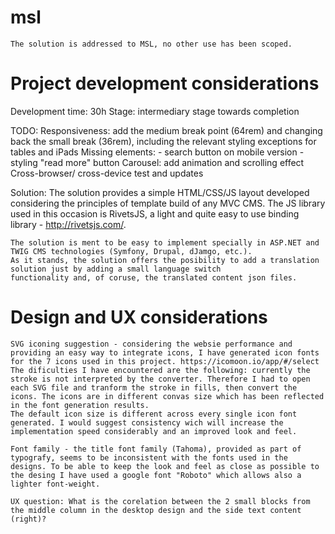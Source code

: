 # msl
    
    The solution is addressed to MSL, no other use has been scoped.
    
# Project development considerations

Development time: 30h
Stage: intermediary stage towards completion

TODO:
    Responsiveness: add the medium break point (64rem) and changing back the small break (36rem), including the relevant styling exceptions for tables and iPads
    Missing elements: 
        - search button on mobile version
        - styling "read more" button
    Carousel: add animation and scrolling effect
    Cross-browser/ cross-device test and updates
    
    
Solution:
    The solution provides a simple HTML/CSS/JS layout developed considering the principles of template build of any MVC CMS. The JS library used in this occasion is RivetsJS,
    a light and quite easy to use binding library - http://rivetsjs.com/. 
    
    The solution is ment to be easy to implement specially in ASP.NET and TWIG CMS technologies (Symfony, Drupal, dJamgo, etc.). 
    As it stands, the solution offers the posibility to add a translation solution just by adding a small language switch 
    functionality and, of coruse, the translated content json files.
    
# Design and UX considerations
    
    SVG iconing suggestion - considering the websie performance and providing an easy way to integrate icons, I have generated icon fonts for the 7 icons used in this project. https://icomoon.io/app/#/select
    The dificulties I have encountered are the following: currently the stroke is not interpreted by the converter. Therefore I had to open each SVG file and tranform the stroke in fills, then convert the icons. The icons are in different convas size which has been reflected in the font generation results. 
    The default icon size is different across every single icon font generated. I would suggest consistency wich will increase the implementation speed considerably and an improved look and feel.
    
    Font family - the title font family (Tahoma), provided as part of typografy, seems to be inconsistent with the fonts used in the designs. To be able to keep the look and feel as close as possible to the desing I have used a google font "Roboto" which allows also a lighter font-weight.
    
    UX question: What is the corelation between the 2 small blocks from the middle column in the desktop design and the side text content (right)?
    
    
        

    
    